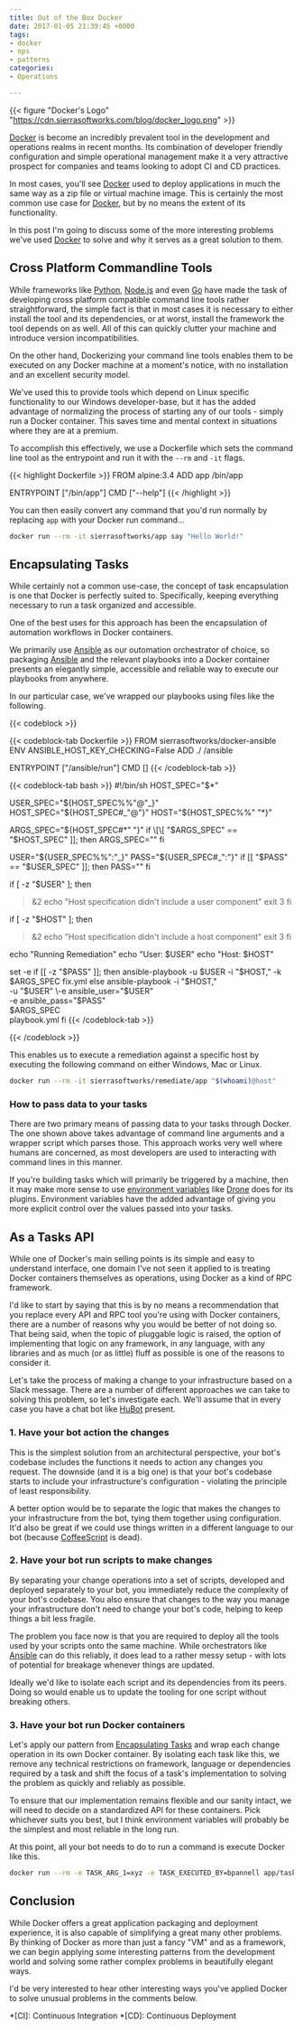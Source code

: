 ```yaml
---
title: Out of the Box Docker
date: 2017-01-05 21:39:45 +0000
tags:
- docker
- ops
- patterns
categories:
- Operations

---
```

{{< figure "Docker's Logo" "https://cdn.sierrasoftworks.com/blog/docker_logo.png" >}}

[Docker](https://www.docker.com/) is become an incredibly prevalent tool in the development and
operations realms in recent months. Its combination of developer friendly
configuration and simple operational management make it a very attractive
prospect for companies and teams looking to adopt CI and CD practices.

In most cases, you'll see [Docker](https://www.docker.com/) used to deploy applications in much the
same way as a zip file or virtual machine image. This is certainly the
most common use case for [Docker](https://www.docker.com/), but by no means the extent of its
functionality.

In this post I'm going to discuss some of the more interesting problems
we've used [Docker](https://www.docker.com/) to solve and why it serves as a great solution to them.

<!--more-->

## Cross Platform Commandline Tools

While frameworks like [Python](https://www.python.org/), [Node.js](https://nodejs.org/) and even [Go](https://golang.org/) have made the task of
developing cross platform compatible command line tools rather straightforward,
the simple fact is that in most cases it is necessary to either install the
tool and its dependencies, or at worst, install the framework the tool depends
on as well. All of this can quickly clutter your machine and introduce version
incompatibilities.

On the other hand, Dockerizing your command line tools enables them to be executed
on any Docker machine at a moment's notice, with no installation and an excellent
security model.

We've used this to provide tools which depend on Linux specific functionality
to our Windows developer-base, but it has the added advantage of normalizing the
process of starting any of our tools - simply run a Docker container. This saves
time and mental context in situations where they are at a premium.

To accomplish this effectively, we use a Dockerfile which sets the command line
tool as the entrypoint and run it with the `--rm` and `-it` flags.

{{< highlight Dockerfile >}}
FROM alpine:3.4
ADD app /bin/app

ENTRYPOINT \["/bin/app"\]
CMD \["--help"\]
{{< /highlight >}}

You can then easily convert any command that you'd run normally by replacing `app`
with your Docker run command...

```sh
docker run --rm -it sierrasoftworks/app say "Hello World!"
```

## Encapsulating Tasks

While certainly not a common use-case, the concept of task encapsulation is
one that Docker is perfectly suited to. Specifically, keeping everything necessary
to run a task organized and accessible.

One of the best uses for this approach has been the encapsulation of automation
workflows in Docker containers.

We primarily use [Ansible](https://www.ansible.com/) as our outomation orchestrator of choice, so packaging
[Ansible](https://www.ansible.com/) and the relevant playbooks into a Docker container presents an elegantly
simple, accessible and reliable way to execute our playbooks from anywhere.

In our particular case, we've wrapped our playbooks using files like the following.

{{< codeblock >}}

{{< codeblock-tab Dockerfile >}}
FROM sierrasoftworks/docker-ansible
ENV ANSIBLE_HOST_KEY_CHECKING=False
ADD ./ /ansible

ENTRYPOINT \["/ansible/run"\]
CMD \[\]
{{< /codeblock-tab >}}

{{< codeblock-tab bash >}}
\#!/bin/sh
HOST_SPEC="$*"

USER_SPEC="${HOST_SPEC%%"@"_}"
HOST_SPEC="${HOST_SPEC#_"@"}"
HOST="${HOST_SPEC%%" "*}"

ARGS_SPEC="${HOST_SPEC#*" "}"
if \[\[ "$ARGS_SPEC" == "$HOST_SPEC" \]\]; then
ARGS_SPEC=""
fi

USER="${USER_SPEC%%":"_}"
PASS="${USER_SPEC#_":"}"
if \[\[ "$PASS" == "$USER_SPEC" \]\]; then
PASS=""
fi

if \[ -z "$USER" \]; then
>&2 echo "Host specification didn't include a user component"
exit 3
fi

if \[ -z "$HOST" \]; then
>&2 echo "Host specification didn't include a host component"
exit 3
fi

echo "Running Remediation"
echo "User: $USER"
echo "Host: $HOST"

set -e
if \[\[ -z "$PASS" \]\]; then
ansible-playbook -u $USER -i "$HOST," -k $ARGS_SPEC fix.yml
else
ansible-playbook -i "$HOST,"   
\-u "$USER"   
\-e ansible_user="$USER"   
\-e ansible_pass="$PASS"   
$ARGS_SPEC   
playbook.yml
fi
{{< /codeblock-tab >}}

{{< /codeblock >}}

This enables us to execute a remediation against a specific host by executing
the following command on either Windows, Mac or Linux.

```bash
docker run --rm -it sierrasoftworks/remediate/app "$(whoami)@host"
```

### How to pass data to your tasks

There are two primary means of passing data to your tasks through Docker. The
one shown above takes advantage of command line arguments and a wrapper script
which parses those. This approach works very well where humans are concerned, as
most developers are used to interacting with command lines in this manner.

If you're building tasks which will primarily be triggered by a machine, then it
may make more sense to use [environment variables](https://en.wikipedia.org/wiki/Environment_variable) like [Drone](http://readme.drone.io/) does for its
plugins. Environment variables have the added advantage of giving you more explicit
control over the values passed into your tasks.

## As a Tasks API

While one of Docker's main selling points is its simple and easy to understand
interface, one domain I've not seen it applied to is treating Docker containers
themselves as operations, using Docker as a kind of RPC framework.

I'd like to start by saying that this is by no means a recommendation that you
replace every API and RPC tool you're using with Docker containers, there are
a number of reasons why you would be better of not doing so. That being said,
when the topic of pluggable logic is raised, the option of implementing that
logic on any framework, in any language, with any libraries and as much (or
as little) fluff as possible is one of the reasons to consider it.

Let's take the process of making a change to your infrastructure based on a
Slack message. There are a number of different approaches we can take to solving
this problem, so let's investigate each. We'll assume that in every case you
have a chat bot like [HuBot](https://hubot.github.com/) present.

### 1. Have your bot action the changes

This is the simplest solution from an architectural perspective, your bot's
codebase includes the functions it needs to action any changes you request.
The downside (and it is a big one) is that your bot's codebase starts to
include your infrastructure's configuration - violating the principle of
least responsibility.

A better option would be to separate the logic that makes the changes to your
infrastructure from the bot, tying them together using configuration. It'd
also be great if we could use things written in a different language to our
bot (because [CoffeeScript](http://coffeescript.org/) is dead).

### 2. Have your bot run scripts to make changes

By separating your change operations into a set of scripts, developed and
deployed separately to your bot, you immediately reduce the complexity of
your bot's codebase. You also ensure that changes to the way you manage your
infrastructure don't need to change your bot's code, helping to keep things
a bit less fragile.

The problem you face now is that you are required to deploy all the tools
used by your scripts onto the same machine. While orchestrators like [Ansible](https://www.ansible.com/)
can do this reliably, it does lead to a rather messy setup - with lots of
potential for breakage whenever things are updated.

Ideally we'd like to isolate each script and its dependencies from its peers.
Doing so would enable us to update the tooling for one script without breaking
others.

### 3. Have your bot run Docker containers

Let's apply our pattern from [Encapsulating Tasks](#encapsulating-tasks) and
wrap each change operation in its own Docker container. By isolating each task
like this, we remove any technical restrictions on framework, language or
dependencies required by a task and shift the focus of a task's implementation
to solving the problem as quickly and reliably as possible.

To ensure that our implementation remains flexible and our sanity intact, we
will need to decide on a standardized API for these containers. Pick whichever
suits you best, but I think environment variables will probably be the simplest
and most reliable in the long run.

At this point, all your bot needs to do to run a command is execute Docker
like this.

```bash
docker run --rm -e TASK_ARG_1=xyz -e TASK_EXECUTED_BY=bpannell app/tasks/abc
```

## Conclusion

While Docker offers a great application packaging and deployment experience, it
is also capable of simplifying a great many other problems. By thinking of Docker
as more than just a fancy "VM" and as a framework, we can begin applying some
interesting patterns from the development world and solving some rather complex
problems in beautifully elegant ways.

I'd be very interested to hear other interesting ways you've applied Docker to
solve unusual problems in the comments below.

\*\[CI\]: Continuous Integration
\*\[CD\]: Continuous Deployment